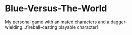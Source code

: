 # Blue-Versus-The-World
My personal game with animated characters and a dagger-wielding...fireball-casting playable character!
